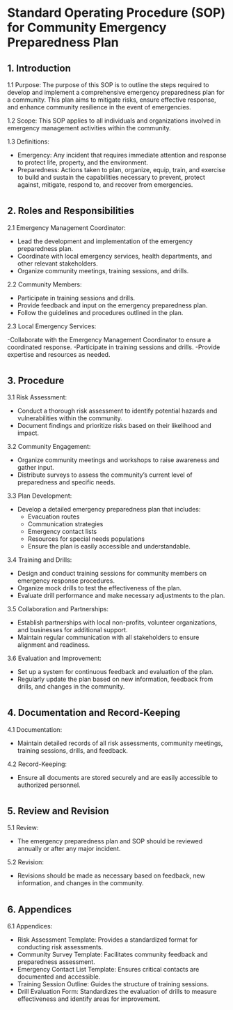 # Standard Operating Procedure (SOP) for Community Emergency Preparedness Plan

## 1. Introduction

1.1 Purpose:
The purpose of this SOP is to outline the steps required to develop and implement a comprehensive emergency preparedness plan for a community. This plan aims to mitigate risks, ensure effective response, and enhance community resilience in the event of emergencies.

1.2 Scope:
This SOP applies to all individuals and organizations involved in emergency management activities within the community.

1.3 Definitions:

- Emergency: Any incident that requires immediate attention and response to protect life, property, and the environment.
- Preparedness: Actions taken to plan, organize, equip, train, and exercise to build and sustain the capabilities necessary to prevent, protect against, mitigate, respond to, and recover from emergencies.  
#
## 2. Roles and Responsibilities

2.1 Emergency Management Coordinator:

- Lead the development and implementation of the emergency preparedness plan.
- Coordinate with local emergency services, health departments, and other relevant stakeholders.
- Organize community meetings, training sessions, and drills.

2.2 Community Members:

- Participate in training sessions and drills.
- Provide feedback and input on the emergency preparedness plan.
- Follow the guidelines and procedures outlined in the plan.

2.3 Local Emergency Services:

-Collaborate with the Emergency Management Coordinator to ensure a coordinated response.
-Participate in training sessions and drills.
-Provide expertise and resources as needed.
#
## 3. Procedure

3.1 Risk Assessment:

- Conduct a thorough risk assessment to identify potential hazards and vulnerabilities within the community.
- Document findings and prioritize risks based on their likelihood and impact.

3.2 Community Engagement:

- Organize community meetings and workshops to raise awareness and gather input.
- Distribute surveys to assess the community’s current level of preparedness and specific needs.

3.3 Plan Development:

- Develop a detailed emergency preparedness plan that includes:
  - Evacuation routes
  - Communication strategies
  - Emergency contact lists
  - Resources for special needs populations
  - Ensure the plan is easily accessible and understandable.
    
3.4 Training and Drills:

- Design and conduct training sessions for community members on emergency response procedures.
- Organize mock drills to test the effectiveness of the plan.
- Evaluate drill performance and make necessary adjustments to the plan.

3.5 Collaboration and Partnerships:

- Establish partnerships with local non-profits, volunteer organizations, and businesses for additional support.
- Maintain regular communication with all stakeholders to ensure alignment and readiness.

3.6 Evaluation and Improvement:

- Set up a system for continuous feedback and evaluation of the plan.
- Regularly update the plan based on new information, feedback from drills, and changes in the community.
#
## 4. Documentation and Record-Keeping

4.1 Documentation:

- Maintain detailed records of all risk assessments, community meetings, training sessions, drills, and feedback.

4.2 Record-Keeping:

- Ensure all documents are stored securely and are easily accessible to authorized personnel.
#
## 5. Review and Revision

5.1 Review:

- The emergency preparedness plan and SOP should be reviewed annually or after any major incident.

5.2 Revision:

- Revisions should be made as necessary based on feedback, new information, and changes in the community.
#
## 6. Appendices

6.1 Appendices:

- Risk Assessment Template: Provides a standardized format for conducting risk assessments.
- Community Survey Template: Facilitates community feedback and preparedness assessment.
- Emergency Contact List Template: Ensures critical contacts are documented and accessible.
- Training Session Outline: Guides the structure of training sessions.
- Drill Evaluation Form: Standardizes the evaluation of drills to measure effectiveness and identify areas for improvement.



